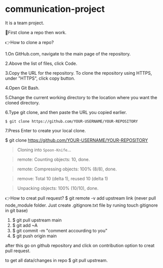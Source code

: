 # communication-project
It is a team project.

🚩First clone a repo then work.

👉How to clone a repo?

1.On GitHub.com, navigate to the main page of the repository.

2.Above the list of files, click  Code.

3.Copy the URL for the repository.
   To clone the repository using HTTPS, under "HTTPS", click copy button.
   
4.Open Git Bash.

5.Change the current working directory to the location where you want the cloned directory.

6.Type git clone, and then paste the URL you copied earlier.

    $ git clone https://github.com/YOUR-USERNAME/YOUR-REPOSITORY
    
7.Press Enter to create your local clone.

$ git clone https://github.com/YOUR-USERNAME/YOUR-REPOSITORY
> Cloning into `Spoon-Knife`...

> remote: Counting objects: 10, done.

> remote: Compressing objects: 100% (8/8), done.

> remove: Total 10 (delta 1), reused 10 (delta 1)

> Unpacking objects: 100% (10/10), done.

👉How to creat pull request?
   $ git remote -v add upstream link
   (never pull node_module folder. Just create .gitignore.txt file by runing touch gitignore in git base)
1. $ git pull upstream main
2. $ git add ~A
3. $ git commit -m "comment accourding to you"
4. $ git push origin main

after this go on github repository and click on contribution option to creat pull request.

to get all data/changes in repo $ git pull upstream.
